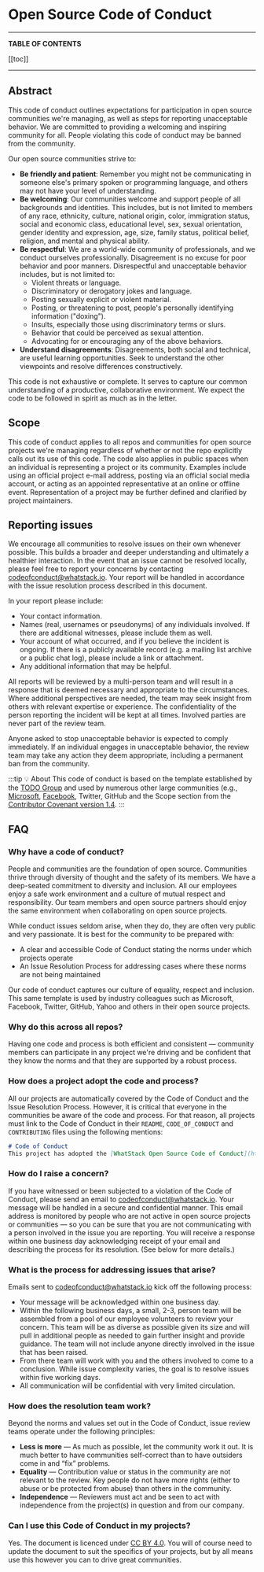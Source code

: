 # Open Source Code of Conduct

---

**TABLE OF CONTENTS**

[[toc]]

---

## Abstract

This code of conduct outlines expectations for participation in open source communities we're managing, as well as steps for reporting unacceptable behavior. We are committed to providing a welcoming and inspiring community for all. People violating this code of conduct may be banned from the community.

Our open source communities strive to:

- **Be friendly and patient**: Remember you might not be communicating in someone else's primary spoken or programming language, and others may not have your level of understanding.
- **Be welcoming**: Our communities welcome and support people of all backgrounds and identities. This includes, but is not limited to members of any race, ethnicity, culture, national origin, color, immigration status, social and economic class, educational level, sex, sexual orientation, gender identity and expression, age, size, family status, political belief, religion, and mental and physical ability.
- **Be respectful**: We are a world-wide community of professionals, and we conduct ourselves professionally. Disagreement is no excuse for poor behavior and poor manners. Disrespectful and unacceptable behavior includes, but is not limited to:
  - Violent threats or language.
  - Discriminatory or derogatory jokes and language.
  - Posting sexually explicit or violent material.
  - Posting, or threatening to post, people's personally identifying information ("doxing").
  - Insults, especially those using discriminatory terms or slurs.
  - Behavior that could be perceived as sexual attention.
  - Advocating for or encouraging any of the above behaviors.
- **Understand disagreements**: Disagreements, both social and technical, are useful learning opportunities. Seek to understand the other viewpoints and resolve differences constructively.

This code is not exhaustive or complete. It serves to capture our common understanding of a productive, collaborative environment. We expect the code to be followed in spirit as much as in the letter.

## Scope

This code of conduct applies to all repos and communities for open source projects we're managing regardless of whether or not the repo explicitly calls out its use of this code. The code also applies in public spaces when an individual is representing a project or its community. Examples include using an official project e-mail address, posting via an official social media account, or acting as an appointed representative at an online or offline event. Representation of a project may be further defined and clarified by project maintainers.

## Reporting issues

We encourage all communities to resolve issues on their own whenever possible. This builds a broader and deeper understanding and ultimately a healthier interaction. In the event that an issue cannot be resolved locally, please feel free to report your concerns by contacting [codeofconduct@whatstack.io](mailto:codeofconduct@whatstack.io). Your report will be handled in accordance with the issue resolution process described in this document.

In your report please include:
- Your contact information.
- Names (real, usernames or pseudonyms) of any individuals involved. If there are additional witnesses, please include them as well.
- Your account of what occurred, and if you believe the incident is ongoing. If there is a publicly available record (e.g. a mailing list archive or a public chat log), please include a link or attachment.
- Any additional information that may be helpful.

All reports will be reviewed by a multi-person team and will result in a response that is deemed necessary and appropriate to the circumstances. Where additional perspectives are needed, the team may seek insight from others with relevant expertise or experience. The confidentiality of the person reporting the incident will be kept at all times. Involved parties are never part of the review team.

Anyone asked to stop unacceptable behavior is expected to comply immediately. If an individual engages in unacceptable behavior, the review team may take any action they deem appropriate, including a permanent ban from the community.

:::tip 💡 About
This code of conduct is based on the template established by the [TODO Group](http://todogroup.org/) and used by numerous other large communities (e.g., [Microsoft](https://opensource.microsoft.com/codeofconduct/), [Facebook](https://code.facebook.com/pages/876921332402685/open-source-code-of-conduct), Twitter, GitHub and the Scope section from the [Contributor Covenant version 1.4](http://contributor-covenant.org/version/1/4/).
:::

## FAQ

### Why have a code of conduct?

People and communities are the foundation of open source. Communities thrive through diversity of thought and the safety of its members. We have a deep-seated commitment to diversity and inclusion. All our employees enjoy a safe work environment and a culture of mutual respect and responsibility. Our team members and open source partners should enjoy the same environment when collaborating on open source projects.

While conduct issues seldom arise, when they do, they are often very public and very passionate. It is best for the community to be prepared with:

- A clear and accessible Code of Conduct stating the norms under which projects operate
- An Issue Resolution Process for addressing cases where these norms are not being maintained

Our code of conduct captures our culture of equality, respect and inclusion. This same template is used by industry colleagues such as Microsoft, Facebook, Twitter, GitHub, Yahoo and others in their open source projects.

### Why do this across all repos?

Having one code and process is both efficient and consistent — community members can participate in any project we're driving and be confident that they know the norms and that they are supported by a robust process.

### How does a project adopt the code and process?

All our projects are automatically covered by the Code of Conduct and the Issue Resolution Process. However, it is critical that everyone in the communities be aware of the code and process. For that reason, all projects must link to the Code of Conduct in their `README`, `CODE_OF_CONDUCT` and `CONTRIBUTING` files using the following mentions:

```markdown
# Code of Conduct
This project has adopted the [WhatStack Open Source Code of Conduct](https://docs.whatstack.io/open-source/code-of-conduct).
```

### How do I raise a concern?

If you have witnessed or been subjected to a violation of the Code of Conduct, please send an email to [codeofconduct@whatstack.io](mailto:codeofconduct@whatstack.io). Your message will be handled in a secure and confidential manner. This email address is monitored by people who are not active in open source projects or communities — so you can be sure that you are not communicating with a person involved in the issue you are reporting. You will receive a response within one business day acknowledging receipt of your email and describing the process for its resolution. (See below for more details.)

### What is the process for addressing issues that arise?

Emails sent to [codeofconduct@whatstack.io](mailto:codeofconduct@whatstack.io) kick off the following process:
- Your message will be acknowledged within one business day.
- Within the following business days, a small, 2-3, person team will be assembled from a pool of our employee volunteers to review your concern. This team will be as diverse as possible given its size and will pull in additional people as needed to gain further insight and provide guidance. The team will not include anyone directly involved in the issue that has been raised.
- From there team will work with you and the others involved to come to a conclusion. While issue complexity varies, the goal is to resolve issues within five working days.
- All communication will be confidential with very limited circulation.

### How does the resolution team work?

Beyond the norms and values set out in the Code of Conduct, issue review teams operate under the following principles:
- **Less is more** — As much as possible, let the community work it out. It is much better to have communities self-correct than to have outsiders come in and “fix” problems.
- **Equality** — Contribution value or status in the community are not relevant to the review. Key people do not have more rights (either to abuse or be protected from abuse) than others in the community.
- **Independence** — Reviewers must act and be seen to act with independence from the project(s) in question and from our company.

### Can I use this Code of Conduct in my projects?

Yes. The document is licenced under [CC BY 4.0](https://creativecommons.org/licenses/by/4.0). You will of course need to update the document to suit the specifics of your projects, but by all means use this however you can to drive great communities.
